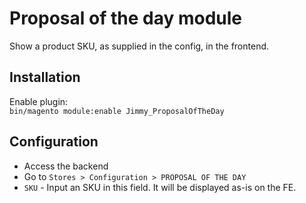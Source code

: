 # Proposal of the day module

Show a product SKU, as supplied in the config, in the frontend.

## Installation

Enable plugin:  
`bin/magento module:enable Jimmy_ProposalOfTheDay`

## Configuration

- Access the backend
- Go to `Stores > Configuration > PROPOSAL OF THE DAY`
- `SKU` - Input an SKU in this field. It will be displayed as-is on the FE.

